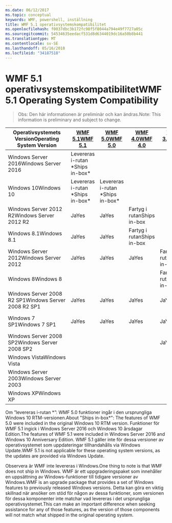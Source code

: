 ```yaml
---
ms.date: 06/12/2017
ms.topic: conceptual
keywords: WMF, powershell, inställning
title: WMF 5.1 operativsystemskompatibilitet
ms.openlocfilehash: f0037dbc3b172fc98f5f8044a794e49f7727a05c
ms.sourcegitcommit: 54534635eedacf531d8d6344019dc16a50b8b441
ms.translationtype: MT
ms.contentlocale: sv-SE
ms.lasthandoff: 05/16/2018
ms.locfileid: "34187518"
---
```

# <a name="wmf-51-operating-system-compatibility"></a><span data-ttu-id="93c9a-103">WMF 5.1 operativsystemskompatibilitet</span><span class="sxs-lookup"><span data-stu-id="93c9a-103">WMF 5.1 Operating System Compatibility</span></span> #

> <span data-ttu-id="93c9a-104">Obs: Den här informationen är preliminär och kan ändras.</span><span class="sxs-lookup"><span data-stu-id="93c9a-104">Note: This information is preliminary and subject to change.</span></span>

| <span data-ttu-id="93c9a-105">Operativsystemets Version</span><span class="sxs-lookup"><span data-stu-id="93c9a-105">Operating System Version</span></span> | [<span data-ttu-id="93c9a-106">WMF 5.1</span><span class="sxs-lookup"><span data-stu-id="93c9a-106">WMF 5.1</span></span>](https://aka.ms/wmf51download) | [<span data-ttu-id="93c9a-107">WMF 5.0</span><span class="sxs-lookup"><span data-stu-id="93c9a-107">WMF 5.0</span></span>](https://aka.ms/wmf5download) | [<span data-ttu-id="93c9a-108">WMF 4.0</span><span class="sxs-lookup"><span data-stu-id="93c9a-108">WMF 4.0</span></span>](https://aka.ms/wmf4download) |  [<span data-ttu-id="93c9a-109">WMF 3.0</span><span class="sxs-lookup"><span data-stu-id="93c9a-109">WMF 3.0</span></span>](https://aka.ms/wmf3download) | [<span data-ttu-id="93c9a-110">WMF 2.0</span><span class="sxs-lookup"><span data-stu-id="93c9a-110">WMF 2.0</span></span>](https://aka.ms/wmf2download) |
| ------------------------ | ----------- | ----------- | ----------- | ------------ |  ------------- |
| <span data-ttu-id="93c9a-111">Windows Server 2016</span><span class="sxs-lookup"><span data-stu-id="93c9a-111">Windows Server 2016</span></span> | <span data-ttu-id="93c9a-112">Levereras i-rutan \*</span><span class="sxs-lookup"><span data-stu-id="93c9a-112">Ships in-box\*</span></span> |  |  |  |  |
| <span data-ttu-id="93c9a-113">Windows 10</span><span class="sxs-lookup"><span data-stu-id="93c9a-113">Windows 10</span></span> | <span data-ttu-id="93c9a-114">Levereras i-rutan \*</span><span class="sxs-lookup"><span data-stu-id="93c9a-114">Ships in-box\*</span></span> | <span data-ttu-id="93c9a-115">Levereras i-rutan \*</span><span class="sxs-lookup"><span data-stu-id="93c9a-115">Ships in-box\*</span></span>  | | | |
| <span data-ttu-id="93c9a-116">Windows Server 2012 R2</span><span class="sxs-lookup"><span data-stu-id="93c9a-116">Windows Server 2012 R2</span></span>| <span data-ttu-id="93c9a-117">Ja</span><span class="sxs-lookup"><span data-stu-id="93c9a-117">Yes</span></span> | <span data-ttu-id="93c9a-118">Ja</span><span class="sxs-lookup"><span data-stu-id="93c9a-118">Yes</span></span> | <span data-ttu-id="93c9a-119">Fartyg i rutan</span><span class="sxs-lookup"><span data-stu-id="93c9a-119">Ships in-box</span></span> |  |  |
| <span data-ttu-id="93c9a-120">Windows 8.1</span><span class="sxs-lookup"><span data-stu-id="93c9a-120">Windows 8.1</span></span> | <span data-ttu-id="93c9a-121">Ja</span><span class="sxs-lookup"><span data-stu-id="93c9a-121">Yes</span></span> | <span data-ttu-id="93c9a-122">Ja</span><span class="sxs-lookup"><span data-stu-id="93c9a-122">Yes</span></span> |  <span data-ttu-id="93c9a-123">Fartyg i rutan</span><span class="sxs-lookup"><span data-stu-id="93c9a-123">Ships in-box</span></span> |  |  |
| <span data-ttu-id="93c9a-124">Windows Server 2012</span><span class="sxs-lookup"><span data-stu-id="93c9a-124">Windows Server 2012</span></span> | <span data-ttu-id="93c9a-125">Ja</span><span class="sxs-lookup"><span data-stu-id="93c9a-125">Yes</span></span> | <span data-ttu-id="93c9a-126">Ja</span><span class="sxs-lookup"><span data-stu-id="93c9a-126">Yes</span></span> | <span data-ttu-id="93c9a-127">Ja</span><span class="sxs-lookup"><span data-stu-id="93c9a-127">Yes</span></span> |  <span data-ttu-id="93c9a-128">Fartyg i rutan</span><span class="sxs-lookup"><span data-stu-id="93c9a-128">Ships in-box</span></span> | |
| <span data-ttu-id="93c9a-129">Windows 8</span><span class="sxs-lookup"><span data-stu-id="93c9a-129">Windows 8</span></span> |  |  |  | <span data-ttu-id="93c9a-130">Fartyg i rutan</span><span class="sxs-lookup"><span data-stu-id="93c9a-130">Ships in-box</span></span> | |
| <span data-ttu-id="93c9a-131">Windows Server 2008 R2 SP1</span><span class="sxs-lookup"><span data-stu-id="93c9a-131">Windows Server 2008 R2 SP1</span></span> | <span data-ttu-id="93c9a-132">Ja</span><span class="sxs-lookup"><span data-stu-id="93c9a-132">Yes</span></span> | <span data-ttu-id="93c9a-133">Ja</span><span class="sxs-lookup"><span data-stu-id="93c9a-133">Yes</span></span> | <span data-ttu-id="93c9a-134">Ja</span><span class="sxs-lookup"><span data-stu-id="93c9a-134">Yes</span></span> |  <span data-ttu-id="93c9a-135">Ja</span><span class="sxs-lookup"><span data-stu-id="93c9a-135">Yes</span></span>| <span data-ttu-id="93c9a-136">Fartyg i rutan</span><span class="sxs-lookup"><span data-stu-id="93c9a-136">Ships in-box</span></span> |
| <span data-ttu-id="93c9a-137">Windows 7 SP1</span><span class="sxs-lookup"><span data-stu-id="93c9a-137">Windows 7 SP1</span></span>  | <span data-ttu-id="93c9a-138">Ja</span><span class="sxs-lookup"><span data-stu-id="93c9a-138">Yes</span></span> | <span data-ttu-id="93c9a-139">Ja</span><span class="sxs-lookup"><span data-stu-id="93c9a-139">Yes</span></span> | <span data-ttu-id="93c9a-140">Ja</span><span class="sxs-lookup"><span data-stu-id="93c9a-140">Yes</span></span> | <span data-ttu-id="93c9a-141">Ja</span><span class="sxs-lookup"><span data-stu-id="93c9a-141">Yes</span></span> | <span data-ttu-id="93c9a-142">Fartyg i rutan</span><span class="sxs-lookup"><span data-stu-id="93c9a-142">Ships in-box</span></span> |
| <span data-ttu-id="93c9a-143">Windows Server 2008 SP2</span><span class="sxs-lookup"><span data-stu-id="93c9a-143">Windows Server 2008 SP2</span></span> | | | | <span data-ttu-id="93c9a-144">Ja</span><span class="sxs-lookup"><span data-stu-id="93c9a-144">Yes</span></span> | <span data-ttu-id="93c9a-145">Ja</span><span class="sxs-lookup"><span data-stu-id="93c9a-145">Yes</span></span> |
| <span data-ttu-id="93c9a-146">Windows Vista</span><span class="sxs-lookup"><span data-stu-id="93c9a-146">Windows Vista</span></span> | | | | | <span data-ttu-id="93c9a-147">Ja</span><span class="sxs-lookup"><span data-stu-id="93c9a-147">Yes</span></span> |
| <span data-ttu-id="93c9a-148">Windows Server 2003</span><span class="sxs-lookup"><span data-stu-id="93c9a-148">Windows Server 2003</span></span>| | | |  | <span data-ttu-id="93c9a-149">Ja</span><span class="sxs-lookup"><span data-stu-id="93c9a-149">Yes</span></span> |
| <span data-ttu-id="93c9a-150">Windows XP</span><span class="sxs-lookup"><span data-stu-id="93c9a-150">Windows XP</span></span> | | | |  | <span data-ttu-id="93c9a-151">Ja</span><span class="sxs-lookup"><span data-stu-id="93c9a-151">Yes</span></span> |


<span data-ttu-id="93c9a-152">Om ”levereras i-rutan \*”: WMF 5.0 funktioner ingår i den ursprungliga Windows 10 RTM-versionen.</span><span class="sxs-lookup"><span data-stu-id="93c9a-152">About "Ships in-box\*": The features of WMF 5.0 were included in the original Windows 10 RTM version.</span></span>
<span data-ttu-id="93c9a-153">Funktioner för WMF 5.1 ingick i Windows Server 2016 och Windows 10 årsdagar Edition.</span><span class="sxs-lookup"><span data-stu-id="93c9a-153">The features of WMF 5.1 were included in Windows Server 2016 and Windows 10 Anniversary Edition.</span></span>
<span data-ttu-id="93c9a-154">WMF 5.1 gäller inte för dessa versioner av operativsystemet som uppdateringar tillhandahålls via Windows Update.</span><span class="sxs-lookup"><span data-stu-id="93c9a-154">WMF 5.1 is not applicable for these operating system versions, as the updates are provided via Windows Update.</span></span>


<span data-ttu-id="93c9a-155">Observera är WMF inte levereras i Windows.</span><span class="sxs-lookup"><span data-stu-id="93c9a-155">One thing to note is that WMF does not ship in Windows.</span></span>
<span data-ttu-id="93c9a-156">WMF är ett uppgraderingspaket som innehåller en uppsättning av Windows-funktioner till tidigare versioner av Windows.</span><span class="sxs-lookup"><span data-stu-id="93c9a-156">WMF is an upgrade package that provides a set of Windows features to previously released Windows versions.</span></span>
<span data-ttu-id="93c9a-157">Detta kan göra en viktig skillnad när ansöker om stöd för någon av dessa funktioner, som versionen för dessa komponenter inte matchar vad levereras i det ursprungliga operativsystemet.</span><span class="sxs-lookup"><span data-stu-id="93c9a-157">This can make an important difference when seeking assistance for any of those features, as the version of those components will not match what shipped in the original operating system.</span></span>
